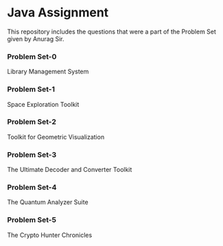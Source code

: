 # Java Assignment
This repository includes the questions that were a part of the Problem Set given by Anurag Sir.

### Problem Set-0
Library Management System

### Problem Set-1
Space Exploration Toolkit

### Problem Set-2
Toolkit for Geometric Visualization

### Problem Set-3
The Ultimate Decoder and Converter Toolkit

### Problem Set-4
The Quantum Analyzer Suite

### Problem Set-5
The Crypto Hunter Chronicles
